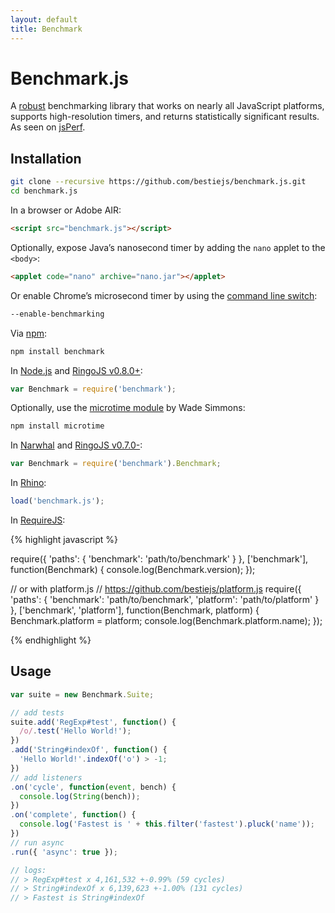 ```yaml
---
layout: default
title: Benchmark
---
```


# Benchmark.js

A [robust](http://calendar.perfplanet.com/2010/bulletproof-javascript-benchmarks/ "Bulletproof JavaScript benchmarks") benchmarking library that works on nearly all JavaScript platforms, supports high-resolution timers, and returns statistically significant results. As seen on [jsPerf](http://jsperf.com/).

## Installation

``` bash
git clone --recursive https://github.com/bestiejs/benchmark.js.git
cd benchmark.js
```

In a browser or Adobe AIR:

``` html
<script src="benchmark.js"></script>
```

Optionally, expose Java’s nanosecond timer by adding the `nano` applet to the `<body>`:

``` html
<applet code="nano" archive="nano.jar"></applet>
```

Or enable Chrome’s microsecond timer by using the [command line switch](http://peter.sh/experiments/chromium-command-line-switches/#enable-benchmarking):

``` bash
--enable-benchmarking
```

Via [npm](http://npmjs.org/):

``` bash
npm install benchmark
```

In [Node.js](http://nodejs.org/) and [RingoJS v0.8.0+](http://ringojs.org/):

``` js
var Benchmark = require('benchmark');
```

Optionally, use the [microtime module](https://github.com/wadey/node-microtime) by Wade Simmons:

``` bash
npm install microtime
```

In [Narwhal](http://narwhaljs.org/) and [RingoJS v0.7.0-](http://ringojs.org/):

``` js
var Benchmark = require('benchmark').Benchmark;
```

In [Rhino](http://www.mozilla.org/rhino/):

``` js
load('benchmark.js');
```

In [RequireJS](http://requirejs.org/):

{% highlight javascript %}

require({
  'paths': {
    'benchmark': 'path/to/benchmark'
  }
},
['benchmark'], function(Benchmark) {
  console.log(Benchmark.version);
});

// or with platform.js
// https://github.com/bestiejs/platform.js
require({
  'paths': {
    'benchmark': 'path/to/benchmark',
    'platform': 'path/to/platform'
  }
},
['benchmark', 'platform'], function(Benchmark, platform) {
  Benchmark.platform = platform;
  console.log(Benchmark.platform.name);
});

{% endhighlight %}


## Usage

``` js
var suite = new Benchmark.Suite;

// add tests
suite.add('RegExp#test', function() {
  /o/.test('Hello World!');
})
.add('String#indexOf', function() {
  'Hello World!'.indexOf('o') > -1;
})
// add listeners
.on('cycle', function(event, bench) {
  console.log(String(bench));
})
.on('complete', function() {
  console.log('Fastest is ' + this.filter('fastest').pluck('name'));
})
// run async
.run({ 'async': true });

// logs:
// > RegExp#test x 4,161,532 +-0.99% (59 cycles)
// > String#indexOf x 6,139,623 +-1.00% (131 cycles)
// > Fastest is String#indexOf
```

